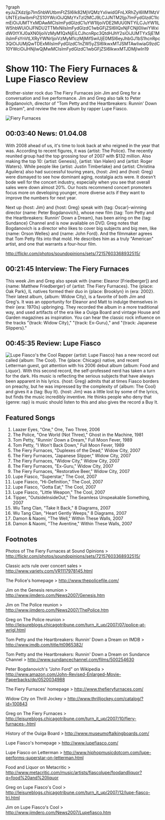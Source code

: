 ?graph eyJuZXdzIjp7Im5hbWUtbmFtZSI6Ik82MjVQMzYxIiwidGFnLXRhZyI6IlM1MzVUNTEzIiwibmFtZS10YWciOiJQMzYxTzI2MCJ9LCJJNTM2Ijp7ImFydGlzdC1lcmEiOiJUMTYxMDAwMCIsImFydGlzdC1uYW1lIjoiVDE2MUU0NTYiLCJuYW1lLW5hbWUiOiJFNDU2TTMxNiIsImFydGlzdC1wbGFjZSI6IlQxNjFCNjI0IiwiYWxidW0tYXJ0aXN0IjoiVzMyM1QxNjEiLCJhcnRpc3QtdHJhY2siOiJUMTYxSjE1MiIsImFsYnVtLXRyYWNrIjoiVzMyM1czMjMifSwiUjE0MSI6eyJhbGJ1bS1hcnRpc3QiOiJUMjQwTDExMiIsImFydGlzdC1nZW5yZSI6IkwxMTJSMTAwIiwiaG9zdC10YWciOiJHNjIwQjMwMCIsImFydGlzdC1wbGFjZSI6IkwxMTJDMjIwIn19

# Show 110: The Fiery Furnaces & Lupe Fiasco Review
Brother-sister rock duo The Fiery Furnaces join Jim and Greg for a conversation and live performance. Jim and Greg also talk to Peter Bogdanovich, director of "Tom Petty and the Heartbreakers: Runnin' Down a Dream", and review the new album by rapper Lupe Fiasco.

![Fiery Furnaces](http://static.soundopinions.org/images/2008/fiery-furnaces.jpg)

## 00:03:40 News: 01.04.08
With 2008 ahead of us, it's time to look back at who reigned in the year that was. According to recent figures, it was {artist: The Police}. The recently reunited group had the top grossing tour of 2007 with $132 million. Also making the top 10: {artist: Genesis}, {artist: Van Halen} and {artist: Roger Waters}. While people like {artist: Justin Timberlake} and {artist: Christina Aguilera} also had successful touring years, {host: Jim} and {host: Greg} were dismayed to see how dominant aging, nostalgia acts were. It doesn't bode well for the concert industry, especially when you see that overall sales were down almost 20%. Our hosts recommend concert promoters focus more on developing younger, more diverse acts if they want to improve the numbers for next year.

Next up {host: Jim} and {host: Greg} speak with {tag: Oscar}-winning director {name: Peter Bogdanovich}, whose new film {tag: Tom Petty and the Heartbreakers: Runnin' Down a Dream}, has been airing on the {tag: Sundance} Channel and is now available on DVD. Greg notes that Bogdanovich is a director who likes to cover big subjects and big men, like {name: Orson Welles} and {name: John Ford}. And the filmmaker agrees that Tom Petty fits into that mold. He describes him as a truly "American" artist, and one that warrants a four-hour film.

http://flickr.com/photos/soundopinions/sets/72157603368932515/

## 00:21:45 Interview: The Fiery Furnaces
This week Jim and Greg also speak with {name: Eleanor [Friedberger]} and {name: Matthew Friedberger} of {artist: The Fiery Furnaces}. The {place: Oak Park}, IL natives formed their duo in {place: Brooklyn} in {era: 2002}. Their latest album, {album: Widow City}, is a favorite of both Jim and Greg's. It was an opportunity for Eleanor and Matt to indulge themselves in their {era: 1970s} upbringing. They recorded the album in a more traditional way, and used artifacts of the era like a Ouiga Board and vintage House and Garden magazines as inspiration. You can hear the classic rock influence on the tracks "{track: Widow City}," "{track: Ex-Guru}," and "{track: Japanese Slippers}."

## 00:45:35 Review: Lupe Fiasco
![Lupe Fiasco's the Cool](http://is2.mzstatic.com/image/thumb/Music/v4/7f/30/1a/7f301a97-e7b6-8888-4668-7e3fe1a9495b/source/600x600bb.jpg "2851441/269747242")
Rapper {artist: Lupe Fiasco} has a new record out called {album: The Cool}. The {place: Chicago} native, and recent Letterman guest, got attention with his 2006 debut album {album: Food and Liquor}. With this second record, the self-professed nerd has taken a turn for the dark. His music is reflecting the serious subjects that have always been apparent in his lyrics. {host: Greg} admits that at times Fiasco borders on preachy, but he was impressed by the complexity of {album: The Cool} and gives it a {tag: Buy It}. {host: Jim} was a little lost by some of the lyrics, but finds the music incredibly inventive. He thinks people who deny that {genre: rap} is music should listen to this and also gives the record a Buy It.

## Featured Songs
1. Laazer Eyes, "One," One, Two Three, 2006
2. The Police, "One World (Not Three)," Ghost in the Machine, 1981
3. Tom Petty, "Runnin' Down a Dream," Full Moon Fever, 1989
4. Tom Petty, "I Won't Back Down," Full Moon Fever, 1989
5. The Fiery Furnaces, "Duplexes of the Dead," Widow City, 2007
6. The Fiery Furnaces, "Japanese Slipper," Widow City, 2007
7. The Fiery Furnaces, "Widow City," Widow City, 2007
8. The Fiery Furnaces, "Ex-Guru," Widow City, 2007
9. The Fiery Furnaces, "Restorative Beer," Widow City, 2007
10. Lupe Fiasco, "Superstar," The Cool, 2007
11. Lupe Fiasco, "Hi-Definition," The Cool, 2007
12. Lupe Fiasco, "Gotta Eat," The Cool, 2007
13. Lupe Fiasco, "Little Weapon," The Cool, 2007
14. Tipper, "OutsideInsideOut," The Seamless Unspeakable Something, 2007
15. Wu Tang Clan, "Take It Back," 8 Diagrams, 2007
16. Wu Tang Clan, "Heart Gently Weeps," 8 Diagrams, 2007
17. Damon & Naomi, "The Well," Within These Walls, 2007
18. Damon & Naomi, "The Aventine," Within These Walls, 2007

## Footnotes
Photos of The Fiery Furnaces at Sound Opinions > http://flickr.com/photos/soundopinions/sets/72157603368932515/

Classic acts rule over concert sales > http://www.variety.com/VR1117978145.html

The Police's homepage > http://www.thepolicefile.com/

Jim on the Genesis renunion > http://www.jimdero.com/News2007/Genesis.htm

Jim on The Police reunion > http://www.jimdero.com/News2007/ThePolice.htm

Greg on The Police reunion > http://leisureblogs.chicagotribune.com/turn_it_up/2007/07/police-at-wrigl.html

Tom Petty and the Heartbreakers: Runnin' Down a Dream on IMDB > http://www.imdb.com/title/tt0965382/

Tom Petty and the Heartbreakers: Runnin' Down a Dream on Sundance Channel > http://www.sundancechannel.com/films/500254630

Peter Bogdanovich's "John Ford" on Wikipedia > http://www.amazon.com/John-Revised-Enlarged-Movie-Paperbacks/dp/0520034988

The Fiery Furnaces' homepage > http://www.thefieryfurnaces.com/

Widow City on Thrill Jockey > http://www.thrilljockey.com/catalog/?id=100843

Greg on The Fiery Furnaces > http://leisureblogs.chicagotribune.com/turn_it_up/2007/10/fiery-furnaces-.html

History of the Ouiga Board > http://www.museumoftalkingboards.com/

Lupe Fiasco's homepage > http://www.lupefiasco.com/

Lupe Fiasco on Letterman > http://www.hiphopmusicdotcom.com/lupe-performs-superstar-on-letterman.html

Food and Liquor on Metacritic > http://www.metacritic.com/music/artists/fiascolupe/foodandliquor?q=food%20and%20liquor

Greg on Lupe Fiasco's Cool > http://leisureblogs.chicagotribune.com/turn_it_up/2007/12/lupe-fiasco-tri.html

Jim on Lupe Fiasco's Cool > http://www.jimdero.com/News2007/Lupefiasco.htm